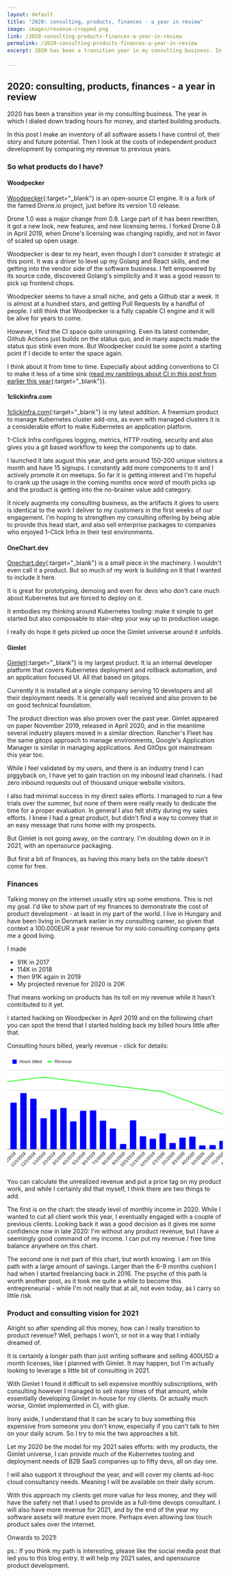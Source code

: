 ```yaml
---
layout: default
title: "2020: consulting, products, finances - a year in review"
image: images/revenue-cropped.png
link: /2020-consulting-products-finances-a-year-in-review
permalink: /2020-consulting-products-finances-a-year-in-review
excerpt: 2020 has been a transition year in my consulting business. In this post I make an inventory of all software assets I have control of, then I look at the costs of independent product development by comparing my revenue to previous years

---
```


## 2020: consulting, products, finances - a year in review

2020 has been a transition year in my consulting business. The year in which I dialed down trading hours for money, and started building products.

In this post I make an inventory of all software assets I have control of, their story and future potential. Then I look at the costs of independent product development by comparing my revenue to previous years.

### So what products do I have?

#### Woodpecker

[Woodpecker](https://github.com/laszlocph/woodpecker/){:target="_blank"} is an open-source CI engine. It is a fork of the famed Drone.io project, just before its version 1.0 release.

Drone 1.0 was a major change from 0.8. Large part of it has been rewritten, it got a new look, new features, and new licensing terms. I forked Drone 0.8 in April 2019, when Drone's licensing was changing rapidly, and not in favor of scaled up open usage.

Woodpecker is dear to my heart, even though I don't consider it strategic at this point. It was a driver to level up my Golang and React skills, and me getting into the vendor side of the software business. I felt empowered by its source code, discovered Golang's simplicity and it was a good reason to pick up frontend chops.

Woodpecker seems to have a small niche, and gets a Github star a week. It is almost at a hundred stars, and getting Pull Requests by a handful of people. I still think that Woodpecker is a fully capable CI engine and it will be alive for years to come.

However, I find the CI space quite uninspiring. Even its latest contender, Github Actions just builds on the status quo, and in many aspects made the status quo stink even more. But Woodpecker could be some point a starting point if I decide to enter the space again.

I think about it from time to time. Especially about adding conventions to CI to make it less of a time sink ([read my ramblings about CI in this post from earlier this year](/ci-is-a-timesink-and-it-is-our-fault){:target="_blank"}).

#### 1clickinfra.com

[1clickinfra.com](https://1clickinfra.com){:target="_blank"} is my latest addition. A freemium product to manage Kubernetes cluster add-ons, as even with managed clusters it is a considerable effort to make Kubernetes an application platform.

1-Click Infra configures logging, metrics, HTTP routing, security and also gives you a git based workflow to keep the components up to date.

I launched it late august this year, and gets around 150-200 unique visitors a month and have 15 signups. I constantly add more components to it and I actively promote it on meetups. So far it is getting interest and I'm hopeful to crank up the usage in the coming months once word of mouth picks up and the product is getting into the no-brainer value add category.

It nicely augments my consulting business, as the artifacts it gives to users is identical to the work I deliver to my customers in the first weeks of our engagement. I'm hoping to strengthen my consulting offering by being able to provide this head start, and also sell enterprise packages to companies who enjoyed 1-Click Infra in their test environments.

#### OneChart.dev

[Onechart.dev](https://onechart.dev){:target="_blank"} is a small piece in the machinery. I wouldn't even call it a product. But so much of my work is building on it that I wanted to include it here.

It is great for prototyping, demoing and even for devs who don't care much about Kubernetes but are forced to deploy on it.

It embodies my thinking around Kubernetes tooling: make it simple to get started but also composable to stair-step your way up to production usage.

I really do hope it gets picked up once the Gimlet universe around it unfolds.

#### Gimlet

[Gimlet](https://gimlet.io/){:target="_blank"} is my largest product. It is an internal developer platform that covers Kubernetes deployment and rollback automation, and an application focused UI. All that based on gitops.

Currently it is installed at a single company serving 10 developers and all their deployment needs. It is generally well received and also proven to be on good technical foundation.

The product direction was also proven over the past year. Gimlet appeared on paper November 2019, released in April 2020, and in the meantime several industry players moved in a similar direction. Rancher's Fleet has the same  gitops approach to manage environments, Google's Application Manager is similar in managing applications. And GitOps got mainstream this year too.

While I feel validated by my users, and there is an industry trend I can  piggyback on, I have yet to gain traction on my inbound lead channels. I had zero inbound requests out of thousand unique website visitors.

I also had minimal success in my direct sales efforts. I managed to run a few trials over the summer, but none of them were really ready to dedicate the time for a proper evaluation. In general I also felt shitty during my sales efforts. I knew I had a great product, but didn't find a way to convey that in an easy message that runs home with my prospects.

But Gimlet is not going away, on the contrary. I'm doubling down on it in 2021, with an opensource packaging.

But first a bit of finances, as having this many bets on the table doesn't come for free.

### Finances
Talking money on the internet usually stirs up some emotions. This is not my goal. I'd like to show part of my finances to demonstrate the cost of product development - at least in my part of the world. I live in Hungary and have been living in Denmark earlier in my consulting career, so given that context a 100.000EUR a year revenue for my solo consulting company gets me a good living.

I made
 - 91K in 2017
 - 114K in 2018
 - then 91K again in 2019
 - My projected revenue for 2020 is 20K

That means working on products has its toll on my revenue while it hasn't contributed to it yet.

I started hacking on Woodpecker in April 2019 and on the following chart you can spot the trend that I started holding back my billed hours little after that.

Consulting hours billed, yearly revenue - click for details:

<a href="/images/revenue.png" target="_blank"><img src="images/revenue-cropped.png" alt="Revenue"/></a>

You can calculate the unrealized revenue and put a price tag on my product work, and while I certainly did that myself, I think there are two things to add.

The first is on the chart: the steady level of monthly income in 2020. While I wanted to cut all client work this year, I eventually engaged with a couple of previous clients. Looking back it was a good decision as it gives me some confidence now in late 2020: I'm without any product revenue, but I have a seemingly good command of my income. I can put my revenue / free time balance anywhere on this chart.

The second one is not part of this chart, but worth knowing. I am on this path with a large amount of savings. Larger than the 6-9 months cushion I had when I started freelancing back in 2016. The psyche of this path is worth another post, as it took me quite a while to become this entrepreneurial - while I'm not really that at all, not even today, as I carry so little risk.

### Product and consulting vision for 2021

Alright so after spending all this money, how can I really transition to product revenue? Well, perhaps I won't, or not in a way that I initially dreamed of.

It is certainly a longer path than just writing software and selling 400USD a month licenses, like I planned with Gimlet. It may happen, but I'm actually looking to leverage a little bit of consulting in 2021.

With Gimlet I found it difficult to sell expensive monthly subscriptions, with consulting however I managed to sell many times of that amount, while essentially developing Gimlet in-house for my clients. Or actually much worse, Gimlet implemented in CI, with glue.

Irony aside, I understand that it can be scary to buy something this expensive from someone you don't know, especially if you can't talk to him on your daily scrum. So I try to mix the two approaches a bit.

Let my 2020 be the model for my 2021 sales efforts: with my products, the Gimlet universe, I can provide much of the Kubernetes tooling and deployment needs of B2B SaaS companies up to fifty devs, all on day one.

I will also support it throughout the year, and will cover my clients ad-hoc cloud consultancy needs. Meaning I will be available on their daily scrum.

With this approach my clients get more value for less money, and they will have the safety net that I used to provide as a full-time devops consultant. I will also have more revenue for 2021, and by the end of the year my software assets will mature even more. Perhaps even allowing low touch product sales over the internet.

Onwards to 2021!

ps.: If you think my path is interesting, please like the social media post that led you to this blog entry. It will help my 2021 sales, and opensource product development.
